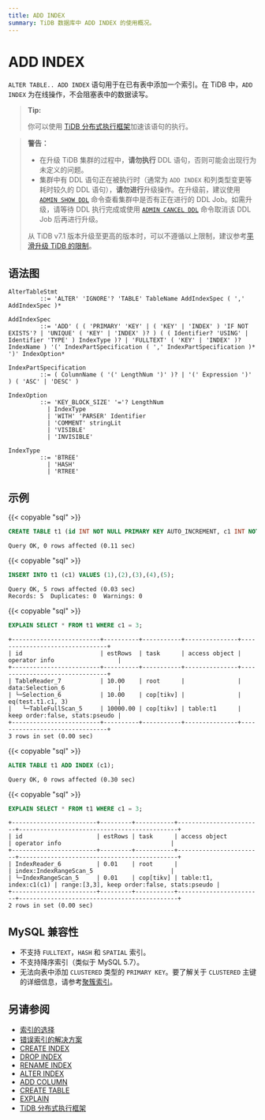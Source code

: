 ```yaml
---
title: ADD INDEX
summary: TiDB 数据库中 ADD INDEX 的使用概况。
---
```


# ADD INDEX

`ALTER TABLE.. ADD INDEX` 语句用于在已有表中添加一个索引。在 TiDB 中，`ADD INDEX` 为在线操作，不会阻塞表中的数据读写。

> **Tip:**
>
> 你可以使用 [TiDB 分布式执行框架](/tidb-distributed-execution-framework.md)加速该语句的执行。

> **警告：**
>
> - 在升级 TiDB 集群的过程中，**请勿执行** DDL 语句，否则可能会出现行为未定义的问题。
> - 集群中有 DDL 语句正在被执行时（通常为 `ADD INDEX` 和列类型变更等耗时较久的 DDL 语句），**请勿进行**升级操作。在升级前，建议使用 [`ADMIN SHOW DDL`](/sql-statements/sql-statement-admin-show-ddl.md) 命令查看集群中是否有正在进行的 DDL Job。如需升级，请等待 DDL 执行完成或使用 [`ADMIN CANCEL DDL`](/sql-statements/sql-statement-admin-cancel-ddl.md) 命令取消该 DDL Job 后再进行升级。
> 
> 从 TiDB v7.1 版本升级至更高的版本时，可以不遵循以上限制，建议参考[平滑升级 TiDB 的限制](/smooth-upgrade-tidb.md#使用限制)。

## 语法图

```ebnf+diagram
AlterTableStmt
         ::= 'ALTER' 'IGNORE'? 'TABLE' TableName AddIndexSpec ( ',' AddIndexSpec )*

AddIndexSpec
         ::= 'ADD' ( ( 'PRIMARY' 'KEY' | ( 'KEY' | 'INDEX' ) 'IF NOT EXISTS'? | 'UNIQUE' ( 'KEY' | 'INDEX' )? ) ( ( Identifier? 'USING' | Identifier 'TYPE' ) IndexType )? | 'FULLTEXT' ( 'KEY' | 'INDEX' )? IndexName ) '(' IndexPartSpecification ( ',' IndexPartSpecification )* ')' IndexOption*

IndexPartSpecification
         ::= ( ColumnName ( '(' LengthNum ')' )? | '(' Expression ')' ) ( 'ASC' | 'DESC' )

IndexOption
         ::= 'KEY_BLOCK_SIZE' '='? LengthNum
           | IndexType
           | 'WITH' 'PARSER' Identifier
           | 'COMMENT' stringLit
           | 'VISIBLE'
           | 'INVISIBLE'

IndexType
         ::= 'BTREE'
           | 'HASH'
           | 'RTREE'
```

## 示例

{{< copyable "sql" >}}

```sql
CREATE TABLE t1 (id INT NOT NULL PRIMARY KEY AUTO_INCREMENT, c1 INT NOT NULL);
```

```
Query OK, 0 rows affected (0.11 sec)
```

{{< copyable "sql" >}}

```sql
INSERT INTO t1 (c1) VALUES (1),(2),(3),(4),(5);
```

```
Query OK, 5 rows affected (0.03 sec)
Records: 5  Duplicates: 0  Warnings: 0
```

{{< copyable "sql" >}}

```sql
EXPLAIN SELECT * FROM t1 WHERE c1 = 3;
```

```
+-------------------------+----------+-----------+---------------+--------------------------------+
| id                      | estRows  | task      | access object | operator info                  |
+-------------------------+----------+-----------+---------------+--------------------------------+
| TableReader_7           | 10.00    | root      |               | data:Selection_6               |
| └─Selection_6           | 10.00    | cop[tikv] |               | eq(test.t1.c1, 3)              |
|   └─TableFullScan_5     | 10000.00 | cop[tikv] | table:t1      | keep order:false, stats:pseudo |
+-------------------------+----------+-----------+---------------+--------------------------------+
3 rows in set (0.00 sec)
```

{{< copyable "sql" >}}

```sql
ALTER TABLE t1 ADD INDEX (c1);
```

```
Query OK, 0 rows affected (0.30 sec)
```

{{< copyable "sql" >}}

```sql
EXPLAIN SELECT * FROM t1 WHERE c1 = 3;
```

```
+------------------------+---------+-----------+------------------------+---------------------------------------------+
| id                     | estRows | task      | access object          | operator info                               |
+------------------------+---------+-----------+------------------------+---------------------------------------------+
| IndexReader_6          | 0.01    | root      |                        | index:IndexRangeScan_5                      |
| └─IndexRangeScan_5     | 0.01    | cop[tikv] | table:t1, index:c1(c1) | range:[3,3], keep order:false, stats:pseudo |
+------------------------+---------+-----------+------------------------+---------------------------------------------+
2 rows in set (0.00 sec)
```

## MySQL 兼容性

* 不支持 `FULLTEXT`，`HASH` 和 `SPATIAL` 索引。
* 不支持降序索引（类似于 MySQL 5.7）。
* 无法向表中添加 `CLUSTERED` 类型的 `PRIMARY KEY`。要了解关于 `CLUSTERED` 主键的详细信息，请参考[聚簇索引](/clustered-indexes.md)。

## 另请参阅

* [索引的选择](/choose-index.md)
* [错误索引的解决方案](/wrong-index-solution.md)
* [CREATE INDEX](/sql-statements/sql-statement-create-index.md)
* [DROP INDEX](/sql-statements/sql-statement-drop-index.md)
* [RENAME INDEX](/sql-statements/sql-statement-rename-index.md)
* [ALTER INDEX](/sql-statements/sql-statement-alter-index.md)
* [ADD COLUMN](/sql-statements/sql-statement-add-column.md)
* [CREATE TABLE](/sql-statements/sql-statement-create-table.md)
* [EXPLAIN](/sql-statements/sql-statement-explain.md)
* [TiDB 分布式执行框架](/tidb-distributed-execution-framework.md)
